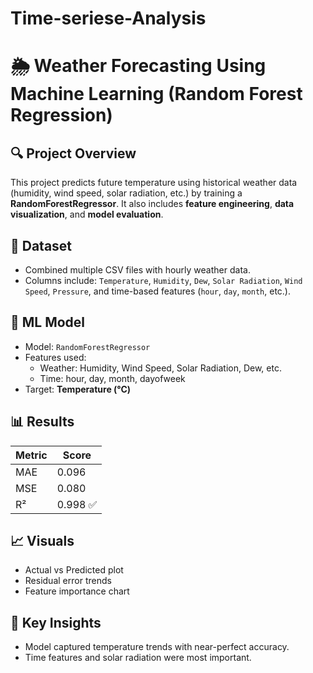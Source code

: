 # Time-seriese-Analysis
# 🌦️ Weather Forecasting Using Machine Learning (Random Forest Regression)

## 🔍 Project Overview

This project predicts future temperature using historical weather data (humidity, wind speed, solar radiation, etc.) by training a **RandomForestRegressor**. It also includes **feature engineering**, **data visualization**, and **model evaluation**.

## 📁 Dataset

- Combined multiple CSV files with hourly weather data.
- Columns include: `Temperature`, `Humidity`, `Dew`, `Solar Radiation`, `Wind Speed`, `Pressure`, and time-based features (`hour`, `day`, `month`, etc.).

## 🧪 ML Model

- Model: `RandomForestRegressor`
- Features used:
  - Weather: Humidity, Wind Speed, Solar Radiation, Dew, etc.
  - Time: hour, day, month, dayofweek
- Target: **Temperature (°C)**

## 📊 Results

| Metric | Score |
|--------|-------|
| MAE    | 0.096 |
| MSE    | 0.080 |
| R²     | 0.998 ✅ |

## 📈 Visuals

- Actual vs Predicted plot
- Residual error trends
- Feature importance chart

## 🧠 Key Insights

- Model captured temperature trends with near-perfect accuracy.
- Time features and solar radiation were most important.


